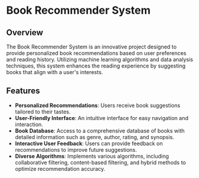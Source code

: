 # Book Recommender System

## Overview
The Book Recommender System is an innovative project designed to provide personalized book recommendations based on user preferences and reading history. Utilizing machine learning algorithms and data analysis techniques, this system enhances the reading experience by suggesting books that align with a user's interests.

## Features
- **Personalized Recommendations**: Users receive book suggestions tailored to their tastes.
- **User-Friendly Interface**: An intuitive interface for easy navigation and interaction.
- **Book Database**: Access to a comprehensive database of books with detailed information such as genre, author, rating, and synopsis.
- **Interactive User Feedback**: Users can provide feedback on recommendations to improve future suggestions.
- **Diverse Algorithms**: Implements various algorithms, including collaborative filtering, content-based filtering, and hybrid methods to optimize recommendation accuracy.
